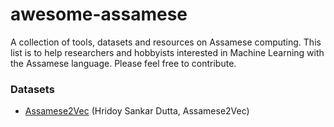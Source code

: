 # awesome-assamese
A collection of tools, datasets and resources on Assamese computing. This list is to help researchers and hobbyists interested in Machine Learning with the Assamese language. Please feel free to contribute.


### Datasets
 - [Assamese2Vec](https://github.com/hridaydutta123/Assamese2Vec) (Hridoy Sankar Dutta, Assamese2Vec)
